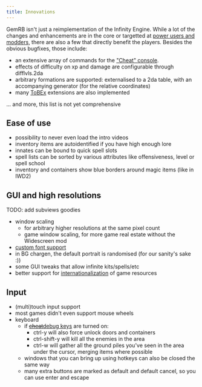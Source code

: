 ```yaml
---
title: Innovations
---
```


GemRB isn't just a reimplementation of the Infinity Engine. While a lot of the changes
and enhancements are in the core or targetted at [power users and modders](Modding.md),
there are also a few that directly benefit the players. Besides the obvious bugfixes,
those include:

  - an extensive array of commands for the ["Cheat" console](Cheats.md).
  - effects of difficulty on xp and damage are configurable through
    difflvls.2da
  - arbitrary formations are supported: externalised to a 2da table, with an
    accompanying generator (for the relative coordinates)
  - many [ToBEx](ToBEx.md) extensions are also implemented
  
... and more, this list is not yet comprehensive

## Ease of use
  - possibility to never even load the intro videos
  - inventory items are autoidentified if you have high enough lore
  - innates can be bound to quick spell slots
  - spell lists can be sorted by various attributes like offensiveness,
    level or spell school
  - inventory and containers show blue borders around magic items (like
    in IWD2)

## GUI and high resolutions
TODO: add subviews goodies
 - window scaling
   - for arbitrary higher resolutions at the same pixel count
   - game window scaling, for more game real estate without the Widescreen mod
 - [custom font support](Fonts.md)
 - in BG chargen, the default portrait is randomised (for our sanity's
   sake :))
 - some GUI tweaks that allow infinite kits/spells/etc
 - better support for [internationalization](Text-encodings.md) of game resources


## Input
 - (multi)touch input support
 - most games didn't even support mouse wheels
 - keyboard
     - if [~~cheat~~debug keys](Cheats.md) are turned on:
       - ctrl-y will also force unlock doors and containers
       - ctrl-shift-y will kill all the enemies in the area
       - ctrl-w will gather all the ground piles you've seen in
         the area under the cursor, merging items where possible 
     - windows that you can bring up using hotkeys can also be
       closed the same way
     - many extra buttons are marked as default and default cancel,
       so you can use enter and escape
